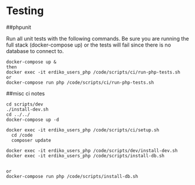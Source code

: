 Testing
=======

##phpunit

Run all unit tests with the following commands.  Be sure you are running the full stack (docker-compose up) or the tests will fail since there is no database to connect to.

    docker-compose up &
    then
    docker exec -it erdiko_users_php /code/scripts/ci/run-php-tests.sh
    or
    docker-compose run php /code/scripts/ci/run-php-tests.sh

##misc ci notes

    cd scripts/dev
    ./install-dev.sh
    cd ../../
    docker-compose up -d

    docker exec -it erdiko_users_php /code/scripts/ci/setup.sh
      cd /code
      composer update

    docker exec -it erdiko_users_php /code/scripts/dev/install-dev.sh
    docker exec -it erdiko_users_php /code/scripts/install-db.sh


    or
    docker-compose run php /code/scripts/install-db.sh
